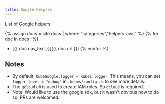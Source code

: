 ```yaml
---
title: Google Helpers
---
```


List of Google helpers:

{% assign docs = site.docs | where: "categories","helpers-aws" %}
{% for doc in docs -%}
  * [{{ doc.nav_text }}]({{ doc.url }})
{% endfor %}

## Notes

* By default, `KubeGoogle.logger = Kubes.logger`. This means, you can set `logger.level = "debug"` in `.kubes/config.rb` to see more details.
* The `gcloud` cli is used to create IAM roles. So `gcloud` is required.
* Note: Would like to use the google sdk, but it wasn't obvious how to do so. PRs are welcomed.

